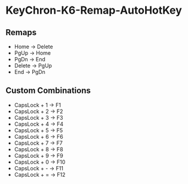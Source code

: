 # KeyChron-K6-Remap-AutoHotKey

## Remaps
- Home -> Delete
- PgUp -> Home
- PgDn -> End
- Delete -> PgUp
- End -> PgDn

## Custom Combinations
- CapsLock + 1 -> F1
- CapsLock + 2 -> F2
- CapsLock + 3 -> F3
- CapsLock + 4 -> F4
- CapsLock + 5 -> F5
- CapsLock + 6 -> F6
- CapsLock + 7 -> F7
- CapsLock + 8 -> F8
- CapsLock + 9 -> F9
- CapsLock + 0 -> F10
- CapsLock + - -> F11
- CapsLock + = -> F12

